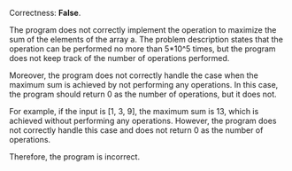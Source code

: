 Correctness: **False**.

The program does not correctly implement the operation to maximize the sum of the elements of the array a. The problem description states that the operation can be performed no more than 5*10^5 times, but the program does not keep track of the number of operations performed. 

Moreover, the program does not correctly handle the case when the maximum sum is achieved by not performing any operations. In this case, the program should return 0 as the number of operations, but it does not.

For example, if the input is [1, 3, 9], the maximum sum is 13, which is achieved without performing any operations. However, the program does not correctly handle this case and does not return 0 as the number of operations.

Therefore, the program is incorrect.